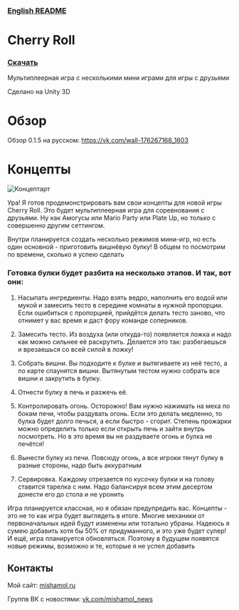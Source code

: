 ### [English README](https://github.com/TrueMishamol/CherryRoll/blob/59c12e6e7e8eaa3e2b1126913634282c64d3f78c/README.md)

# Cherry Roll

### [Скачать](https://github.com/TrueMishamol/CherryRoll/releases)

Мультиплеерная игра с несколькими мини играми для игры с друзьями

Сделано на Unity 3D

# Обзор

Обзор 0.1.5 на русском: 
https://vk.com/wall-176267168_1603

# Концепты

![Концептарт](https://github.com/TrueMishamol/CherryRoll/blob/master/Concept%20Arts/9.png)

Ура! Я готов продемонстрировать вам свои концепты для новой игры Cherry Roll. Это будет мультиплеерная игра для соревнования с друзьями. Ну как Амогусы или Mario Party или Plate Up, но только с совершенно другим сеттингом.

Внутри планируется создать несколько режимов мини-игр, но есть один основной - приготовить вишнёвую булку! В общем то посмотрим по времени, сколько я успею сделать

### Готовка булки будет разбита на несколько этапов. И так, вот они:

1. Насыпать ингредиенты. Надо взять ведро, наполнить его водой или мукой и замесить тесто в середине комнаты в нужной пропорции. Если ошибиться с пропорцией, прийдётся делать тесто заново, что отнимет у вас время и даст фору команде соперников.

2. Замесить тесто. Из воздуха (или откуда-то) появляется ложка и надо как можно сильнее её раскрутить. Делается это так: разбегаешься и врезаешься со всей силой в ложку!

3. Собрать вишни. Вы подходите к булке и вытягиваете из неё тесто, а по карте спаунятся вишни. Вытянутым тестом нужно собрать все вишни и закрутить в булку.

4. Отнести булку в печь и разжечь её.

5. Контролировать огонь. Осторожно! Вам нужно нажимать на меха по бокам печи, чтобы раздувать огонь. Если это делать медленно, то булка будет долго печься, а если быстро - сгорит. Степень прожарки можно определить только если открыть печь и зайти внутрь посмотреть. Но в это время вы не раздуваете огонь и булка не печётся!

6. Вынести булку из печи. Повсюду огонь, а все игроки тянут булку в разные стороны, надо быть аккуратным

7. Сервировка. Каждому отрезается по кусочку булки и на голову ставится тарелка с ним. Надо балансируя всем этим десертом донести его до стола и не уронить

Игра планируется классная, но я обязан предупредить вас. Концепты - это не то как игра будет выглядеть в итоге. Многие механики от первоначальных идей будут изменены или тотально убраны. Надеюсь я сумею добавить хотя бы 50% от придуманного, и это уже будет супер! И ещё, игра планируется обновляться. Поэтому в будущем появятся новые режимы, возможно и те, которые я не успел добавить

## Контакты
Мой сайт: [mishamol.ru](https://mishamol.ru)

Группв ВК с новостями: [vk.com/mishamol_news](https://vk.com/mishamol_news)